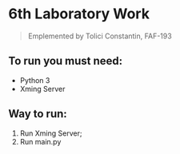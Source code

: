 # 6th Laboratory Work #
> Emplemented by Tolici Constantin, FAF-193

To run you must need:
-------------------------
* Python 3
* Xming Server

Way to run:
-------------------------
1. Run Xming Server;
2. Run main.py
